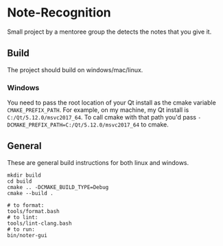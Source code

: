 # Note-Recognition

Small project by a mentoree group the detects the notes that you give it.

## Build

The project should build on windows/mac/linux.

### Windows

You need to pass the root location of your Qt install as the cmake variable `CMAKE_PREFIX_PATH`. For example, on my machine, my Qt install is `C:/Qt/5.12.0/msvc2017_64`. To call cmake with that path you'd pass `-DCMAKE_PREFIX_PATH=C:/Qt/5.12.0/msvc2017_64` to cmake.

## General

These are general build instructions for both linux and windows.

```
mkdir build
cd build
cmake .. -DCMAKE_BUILD_TYPE=Debug
cmake --build .

# to format:
tools/format.bash
# to lint:
tools/lint-clang.bash
# to run:
bin/noter-gui
```

